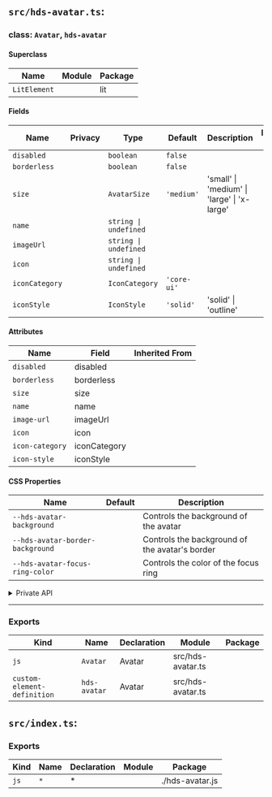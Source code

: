## `src/hds-avatar.ts`:

### class: `Avatar`, `hds-avatar`

#### Superclass

| Name         | Module | Package |
| ------------ | ------ | ------- |
| `LitElement` |        | lit     |

#### Fields

| Name           | Privacy | Type                  | Default     | Description                                 | Inherited From |
| -------------- | ------- | --------------------- | ----------- | ------------------------------------------- | -------------- |
| `disabled`     |         | `boolean`             | `false`     |                                             |                |
| `borderless`   |         | `boolean`             | `false`     |                                             |                |
| `size`         |         | `AvatarSize`          | `'medium'`  | 'small' \| 'medium' \| 'large' \| 'x-large' |                |
| `name`         |         | `string \| undefined` |             |                                             |                |
| `imageUrl`     |         | `string \| undefined` |             |                                             |                |
| `icon`         |         | `string \| undefined` |             |                                             |                |
| `iconCategory` |         | `IconCategory`        | `'core-ui'` |                                             |                |
| `iconStyle`    |         | `IconStyle`           | `'solid'`   | 'solid' \| 'outline'                        |                |

#### Attributes

| Name            | Field        | Inherited From |
| --------------- | ------------ | -------------- |
| `disabled`      | disabled     |                |
| `borderless`    | borderless   |                |
| `size`          | size         |                |
| `name`          | name         |                |
| `image-url`     | imageUrl     |                |
| `icon`          | icon         |                |
| `icon-category` | iconCategory |                |
| `icon-style`    | iconStyle    |                |

#### CSS Properties

| Name                             | Default | Description                                    |
| -------------------------------- | ------- | ---------------------------------------------- |
| `--hds-avatar-background`        |         | Controls the background of the avatar          |
| `--hds-avatar-border-background` |         | Controls the background of the avatar's border |
| `--hds-avatar-focus-ring-color`  |         | Controls the color of the focus ring           |

<details><summary>Private API</summary>

#### Methods

| Name            | Privacy   | Description | Parameters                  | Return | Inherited From |
| --------------- | --------- | ----------- | --------------------------- | ------ | -------------- |
| `getInitials`   | protected |             | `name: string \| undefined` |        |                |
| `getIconSize`   | private   |             |                             |        |                |
| `renderContent` | private   |             |                             |        |                |

</details>

<hr/>

### Exports

| Kind                        | Name         | Declaration | Module            | Package |
| --------------------------- | ------------ | ----------- | ----------------- | ------- |
| `js`                        | `Avatar`     | Avatar      | src/hds-avatar.ts |         |
| `custom-element-definition` | `hds-avatar` | Avatar      | src/hds-avatar.ts |         |

## `src/index.ts`:

### Exports

| Kind | Name | Declaration | Module | Package         |
| ---- | ---- | ----------- | ------ | --------------- |
| `js` | `*`  | \*          |        | ./hds-avatar.js |
